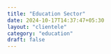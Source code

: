 ```yaml
---
title: "Education Sector"
date: 2024-10-17T14:37:47+05:30
layout: "clientele"
category: "education"
draft: false
---
```


<!-- 
## Education Sector Overview

In the ever-evolving field of education, staying ahead of changes and ensuring that educators are equipped with the best tools is essential. Our range of programs is designed to enhance teaching capabilities, develop innovative curriculum designs, and provide experiential learning opportunities to foster creative thinking and problem-solving.

We offer the following programs under the **Education Sector**:

### 1. [Teaching Excellence Solutions (TES)](/clientele-beneficiaries/education/tes)

Offering specialized training services to enhance teaching and administrative capabilities, TES helps educators improve student engagement and classroom effectiveness.

### 2. [Curriculum Design Innovation (CDI)](/clientele-beneficiaries/education/cdi)

CDI focuses on creating tailored course materials that improve curriculum delivery, ensuring that students receive the best possible educational experience.

### 3. [Experiential Learning Expeditions (ELE)](/clientele-beneficiaries/education/ele)

ELE takes learning outside the classroom, offering hands-on activities that promote creative thinking and real-world problem-solving.

### 4. [Teacher Development Support (TDS)](/clientele-beneficiaries/education/tds)

TDS assists in creating internal development programs for teachers, offering continuous professional growth and instructional improvement.

### 5. [Educational Breakthrough Capture (EBC)](/clientele-beneficiaries/education/ebc)

EBC focuses on preserving educational breakthroughs and best practices, allowing educators to replicate successful strategies for long-term success.

Each program is carefully crafted to address the unique challenges faced by educators today. Explore these offerings to find the right fit for your institution's needs. -->
